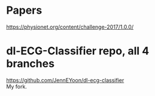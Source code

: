 # Papers

https://physionet.org/content/challenge-2017/1.0.0/


# dl-ECG-Classifier repo, all 4 branches  
https://github.com/JennEYoon/dl-ecg-classifier  
My fork.

